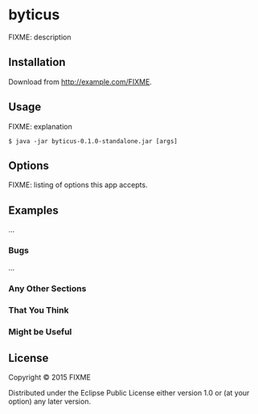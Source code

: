 # byticus

FIXME: description

## Installation

Download from http://example.com/FIXME.

## Usage

FIXME: explanation

    $ java -jar byticus-0.1.0-standalone.jar [args]

## Options

FIXME: listing of options this app accepts.

## Examples

...

### Bugs

...

### Any Other Sections
### That You Think
### Might be Useful

## License

Copyright © 2015 FIXME

Distributed under the Eclipse Public License either version 1.0 or (at
your option) any later version.
